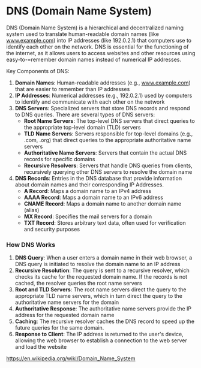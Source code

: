# DNS (Domain Name System)

DNS (Domain Name System) is a hierarchical and decentralized naming system used to translate human-readable domain names (like www.example.com) into IP addresses (like 192.0.2.1) that computers use to identify each other on the network. DNS is essential for the functioning of the internet, as it allows users to access websites and other resources using easy-to-=remember domain names instead of numerical IP addresses.

Key Components of DNS:
1. **Domain Names**: Human-readable addresses (e.g., www.example.com) that are easier to remember than IP addresses
2. **IP Addresses**: Numerical addresses (e.g., 192.0.2.1) used by computers to identify and communicate with each other on the network
3. **DNS Servers**: Specialized servers that store DNS records and respond to DNS queries. There are several types of DNS servers:
    * **Root Name Servers**: The top-level DNS servers that direct queries to the appropriate top-level domain (TLD) servers
    * **TLD Name Servers**: Servers responsible for top-level domains (e.g., .com, .org) that direct queries to the appropriate authoritative name servers
    * **Authoritative Name Servers**: Servers that contain the actual DNS records for specific domains
    * **Recursive Resolvers**: Servers that handle DNS queries from clients, recursively querying other DNS servers to resolve the domain name
4. **DNS Records**: Entries in the DNS database that provide information about domain names and their corresponding IP Addresses.
    * **A Record**: Maps a domain name to an IPv4 address
    * **AAAA Record**: Maps a domain name to an IPv6 address
    * **CNAME Record**: Maps a domain name to another domain name (alias)
    * **MX Record**: Specifies the mail servers for a domain
    * **TXT Record**: Stores arbitrary text data, often used for verification and security purposes

### How DNS Works
1. **DNS Query**: When a user enters a domain name in their web browser, a DNS query is initiated to resolve the domain name to an IP address
2. **Recursive Resolution**: The query is sent to a recursive resolver, which checks its cache for the requested domain name. If the records is not cached, the resolver queries the root name servers
3. **Root and TLD Servers**: The root name servers direct the query to the appropriate TLD name servers, which in turn direct the query to the authoritative name servers for the domain
4. **Authoritative Response**: The authoritative name servers provide the IP address for the requested domain name
5. **Caching**: The recursive resolver caches the DNS record to speed up the future queries for the same domain.
6. **Response to Client**: The IP address is returned to the user's device, allowing the web browser to establish a connection to the web server and load the website

https://en.wikipedia.org/wiki/Domain_Name_System